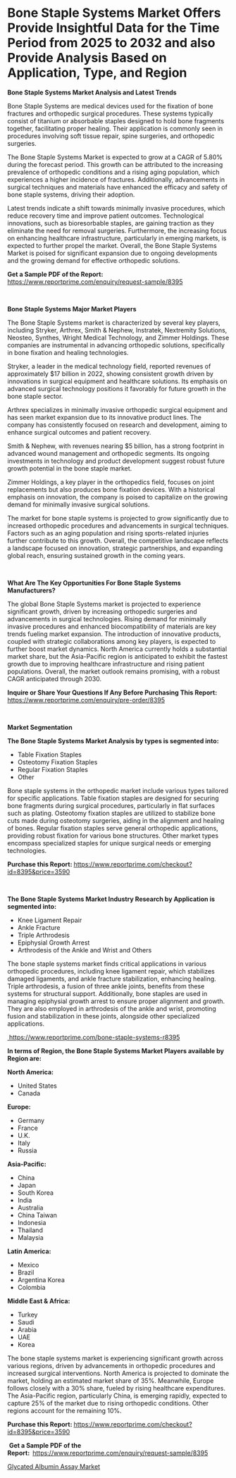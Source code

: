 <p><h1>Bone Staple Systems Market Offers Provide Insightful Data for the Time Period from 2025 to 2032 and also Provide Analysis Based on Application, Type, and Region</h1></p><p><strong>Bone Staple Systems Market Analysis and Latest Trends</strong></p>
<p><p>Bone Staple Systems are medical devices used for the fixation of bone fractures and orthopedic surgical procedures. These systems typically consist of titanium or absorbable staples designed to hold bone fragments together, facilitating proper healing. Their application is commonly seen in procedures involving soft tissue repair, spine surgeries, and orthopedic surgeries.</p><p>The Bone Staple Systems Market is expected to grow at a CAGR of 5.80% during the forecast period. This growth can be attributed to the increasing prevalence of orthopedic conditions and a rising aging population, which experiences a higher incidence of fractures. Additionally, advancements in surgical techniques and materials have enhanced the efficacy and safety of bone staple systems, driving their adoption.</p><p>Latest trends indicate a shift towards minimally invasive procedures, which reduce recovery time and improve patient outcomes. Technological innovations, such as bioresorbable staples, are gaining traction as they eliminate the need for removal surgeries. Furthermore, the increasing focus on enhancing healthcare infrastructure, particularly in emerging markets, is expected to further propel the market. Overall, the Bone Staple Systems Market is poised for significant expansion due to ongoing developments and the growing demand for effective orthopedic solutions.</p></p>
<p><strong>Get a Sample PDF of the Report:&nbsp;</strong> <a href="https://www.reportprime.com/enquiry/request-sample/8395?utm_campaign=3105&utm_medium=2&utm_source=Github&utm_content=ia&utm_term=19032025&utm_id=bone-staple-systems">https://www.reportprime.com/enquiry/request-sample/8395</a></p>
<p>&nbsp;</p>
<p><strong>Bone Staple Systems Major Market Players</strong></p>
<p><p>The Bone Staple Systems market is characterized by several key players, including Stryker, Arthrex, Smith & Nephew, Instratek, Nextremity Solutions, Neosteo, Synthes, Wright Medical Technology, and Zimmer Holdings. These companies are instrumental in advancing orthopedic solutions, specifically in bone fixation and healing technologies.</p><p>Stryker, a leader in the medical technology field, reported revenues of approximately $17 billion in 2022, showing consistent growth driven by innovations in surgical equipment and healthcare solutions. Its emphasis on advanced surgical technology positions it favorably for future growth in the bone staple sector.</p><p>Arthrex specializes in minimally invasive orthopedic surgical equipment and has seen market expansion due to its innovative product lines. The company has consistently focused on research and development, aiming to enhance surgical outcomes and patient recovery.</p><p>Smith & Nephew, with revenues nearing $5 billion, has a strong footprint in advanced wound management and orthopedic segments. Its ongoing investments in technology and product development suggest robust future growth potential in the bone staple market.</p><p>Zimmer Holdings, a key player in the orthopedics field, focuses on joint replacements but also produces bone fixation devices. With a historical emphasis on innovation, the company is poised to capitalize on the growing demand for minimally invasive surgical solutions.</p><p>The market for bone staple systems is projected to grow significantly due to increased orthopedic procedures and advancements in surgical techniques. Factors such as an aging population and rising sports-related injuries further contribute to this growth. Overall, the competitive landscape reflects a landscape focused on innovation, strategic partnerships, and expanding global reach, ensuring sustained growth in the coming years.</p></p>
<p>&nbsp;</p>
<p><strong>What Are The Key Opportunities For Bone Staple Systems Manufacturers?</strong></p>
<p><p>The global Bone Staple Systems market is projected to experience significant growth, driven by increasing orthopedic surgeries and advancements in surgical technologies. Rising demand for minimally invasive procedures and enhanced biocompatibility of materials are key trends fueling market expansion. The introduction of innovative products, coupled with strategic collaborations among key players, is expected to further boost market dynamics. North America currently holds a substantial market share, but the Asia-Pacific region is anticipated to exhibit the fastest growth due to improving healthcare infrastructure and rising patient populations. Overall, the market outlook remains promising, with a robust CAGR anticipated through 2030.</p></p>
<p><strong>Inquire or Share Your Questions If Any Before Purchasing This Report:</strong> <a href="https://www.reportprime.com/enquiry/pre-order/8395?utm_campaign=3105&utm_medium=2&utm_source=Github&utm_content=ia&utm_term=19032025&utm_id=bone-staple-systems">https://www.reportprime.com/enquiry/pre-order/8395</a></p>
<p>&nbsp;</p>
<p><strong>Market Segmentation</strong></p>
<p><strong>The Bone Staple Systems Market Analysis by types is segmented into:</strong></p>
<p><ul><li>Table Fixation Staples</li><li>Osteotomy Fixation Staples</li><li>Regular Fixation Staples</li><li>Other</li></ul></p>
<p><p>Bone staple systems in the orthopedic market include various types tailored for specific applications. Table fixation staples are designed for securing bone fragments during surgical procedures, particularly in flat surfaces such as plating. Osteotomy fixation staples are utilized to stabilize bone cuts made during osteotomy surgeries, aiding in the alignment and healing of bones. Regular fixation staples serve general orthopedic applications, providing robust fixation for various bone structures. Other market types encompass specialized staples for unique surgical needs or emerging technologies.</p></p>
<p><strong>Purchase this Report:&nbsp;</strong><a href="https://www.reportprime.com/checkout?id=8395&price=3590&utm_campaign=3105&utm_medium=2&utm_source=Github&utm_content=ia&utm_term=19032025&utm_id=bone-staple-systems">https://www.reportprime.com/checkout?id=8395&price=3590</a></p>
<p>&nbsp;</p>
<p><strong>The Bone Staple Systems Market Industry Research by Application is segmented into:</strong></p>
<p><ul><li>Knee Ligament Repair</li><li>Ankle Fracture</li><li>Triple Arthrodesis</li><li>Epiphysial Growth Arrest</li><li>Arthrodesis of the Ankle and Wrist and Others</li></ul></p>
<p><p>The bone staple systems market finds critical applications in various orthopedic procedures, including knee ligament repair, which stabilizes damaged ligaments, and ankle fracture stabilization, enhancing healing. Triple arthrodesis, a fusion of three ankle joints, benefits from these systems for structural support. Additionally, bone staples are used in managing epiphysial growth arrest to ensure proper alignment and growth. They are also employed in arthrodesis of the ankle and wrist, promoting fusion and stabilization in these joints, alongside other specialized applications.</p></p>
<p><a href="https://www.reportprime.com/bone-staple-systems-r8395?utm_campaign=3105&utm_medium=2&utm_source=Github&utm_content=ia&utm_term=19032025&utm_id=bone-staple-systems">&nbsp;https://www.reportprime.com/bone-staple-systems-r8395</a></p>
<p><strong>In terms of Region, the Bone Staple Systems Market Players available by Region are:</strong></p>
<p>
    <p> <strong> North America: </strong>
        <ul>
            <li>United States</li>
            <li>Canada</li>
        </ul>
        </p> 
    <p> <strong> Europe: </strong>
        <ul>
            <li>Germany</li>
            <li>France</li>
            <li>U.K.</li>
            <li>Italy</li>
            <li>Russia</li>
        </ul>
        </p> 
    <p> <strong> Asia-Pacific: </strong>
        <ul>
            <li>China</li>
            <li>Japan</li>
            <li>South Korea</li>
            <li>India</li>
            <li>Australia</li>
            <li>China Taiwan</li>
            <li>Indonesia</li>
            <li>Thailand</li>
            <li>Malaysia</li>
        </ul>
        </p> 
    <p> <strong> Latin America: </strong>
        <ul>
            <li>Mexico</li>
            <li>Brazil</li>
            <li>Argentina Korea</li>
            <li>Colombia</li>
        </ul>
        </p> 
    <p> <strong> Middle East & Africa: </strong>
        <ul>
            <li>Turkey</li>
            <li>Saudi</li>
            <li>Arabia</li>
            <li>UAE</li>
            <li>Korea</li>
        </ul>
    </p>
    </p>
<p><p>The bone staple systems market is experiencing significant growth across various regions, driven by advancements in orthopedic procedures and increased surgical interventions. North America is projected to dominate the market, holding an estimated market share of 35%. Meanwhile, Europe follows closely with a 30% share, fueled by rising healthcare expenditures. The Asia-Pacific region, particularly China, is emerging rapidly, expected to capture 25% of the market due to rising orthopedic conditions. Other regions account for the remaining 10%.</p></p>
<p><strong>Purchase this Report: </strong><a href="https://www.reportprime.com/checkout?id=8395&price=3590&utm_campaign=3105&utm_medium=2&utm_source=Github&utm_content=ia&utm_term=19032025&utm_id=bone-staple-systems">https://www.reportprime.com/checkout?id=8395&price=3590</a></p>
<p>&nbsp;<strong>Get a Sample PDF of the Report:&nbsp;&nbsp;</strong><a href="https://www.reportprime.com/enquiry/request-sample/8395?utm_campaign=3105&utm_medium=2&utm_source=Github&utm_content=ia&utm_term=19032025&utm_id=bone-staple-systems">https://www.reportprime.com/enquiry/request-sample/8395</a></p>
<p><strong></strong></p>
<p><p><a href="https://github.com/semenbobbaxu/Market-Research-Report-List-1/blob/main/glycated-albumin-assay-market.md?utm_campaign=3105&utm_medium=2&utm_source=Github&utm_content=ia&utm_term=19032025&utm_id=bone-staple-systems">Glycated Albumin Assay Market</a></p></p>